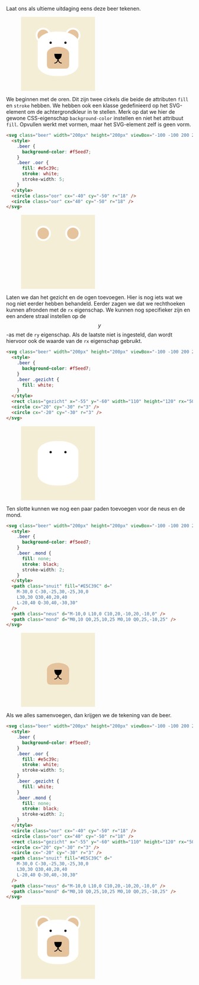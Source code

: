 Laat ons als ultieme uitdaging eens deze beer tekenen.

<figure>
<svg class="beer" width="200px" height="200px" viewBox="-100 -100 200 200">
  <style>
    .beer {
      background-color: #f5eed7;
    }
    .beer .oor {
      fill: #e5c39c;
      stroke: white;
      stroke-width: 5;
    }    
    .beer .gezicht {
      fill: white;
    }
    .beer .mond {
      fill: none;
      stroke: black;
      stroke-width: 2;
    }
  </style>
  <circle class="oor" cx="-40" cy="-50" r="18" />
  <circle class="oor" cx="40" cy="-50" r="18" />
  <rect class="gezicht" x="-55" y="-60" width="110" height="120" rx="50" ry="30" />
  <circle cx="20" cy="-30" r="3" />
  <circle cx="-20" cy="-30" r="3" />
  <path class="snuit" fill="#E5C39C" d="
    M-30,0 C-30,-25,30,-25,30,0 
    L30,30 Q30,40,20,40 
    L-20,40 Q-30,40,-30,30" 
  />
  <path class="neus" d="M-10,0 L10,0 C10,20,-10,20,-10,0" />
  <path class="mond" d="M0,10 Q0,25,10,25 M0,10 Q0,25,-10,25" />
</svg>
</figure>

We beginnen met de oren. Dit zijn twee cirkels die beide de attributen `fill` en `stroke` hebben. We hebben ook een klasse gedefinieerd op het SVG-element om de achtergrondkleur in te stellen. Merk op dat we hier de gewone CSS-eigenschap  `background-color` instellen en niet het attribuut `fill`. Opvullen werkt met vormen, maar het SVG-element zelf is geen vorm.


```html
<svg class="beer" width="200px" height="200px" viewBox="-100 -100 200 200">
  <style>
    .beer {
      background-color: #f5eed7;
    }
    .beer .oor {
      fill: #e5c39c;
      stroke: white;
      stroke-width: 5;
    }    
  </style>
  <circle class="oor" cx="-40" cy="-50" r="18" />
  <circle class="oor" cx="40" cy="-50" r="18" />
</svg>
```

<figure>
<svg class="beer1" width="200px" height="200px" viewBox="-100 -100 200 200">
  <style>
    .beer1 {
      background-color: #f5eed7;
    }
    .beer1 .oor {
      fill: #e5c39c;
      stroke: white;
      stroke-width: 5;
    }    
  </style>
  <circle class="oor" cx="-40" cy="-50" r="18" />
  <circle class="oor" cx="40" cy="-50" r="18" />
</svg>
</figure>

Laten we dan het gezicht en de ogen toevoegen. Hier is nog iets wat we nog niet eerder hebben behandeld. Eerder zagen we dat we rechthoeken kunnen afronden met de `rx` eigenschap. We kunnen nog specifieker zijn en een andere straal instellen op de $$y$$-as met de `ry` eigenschap. Als de laatste niet is ingesteld, dan wordt hiervoor ook de waarde van de `rx` eigenschap gebruikt.

```html
<svg class="beer" width="200px" height="200px" viewBox="-100 -100 200 200">
  <style>
    .beer {
      background-color: #f5eed7;
    }
    .beer .gezicht {
      fill: white;
    }
  </style>
  <rect class="gezicht" x="-55" y="-60" width="110" height="120" rx="50" ry="30" />
  <circle cx="20" cy="-30" r="3" />
  <circle cx="-20" cy="-30" r="3" />
</svg>
```

<figure>
<svg class="beer2" width="200px" height="200px" viewBox="-100 -100 200 200">
  <style>
    .beer2 {
      background-color: #f5eed7;
    }
    .beer2 .gezicht {
      fill: white;
    }
  </style>
  <rect class="gezicht" x="-55" y="-60" width="110" height="120" rx="50" ry="30" />
  <circle cx="20" cy="-30" r="3" />
  <circle cx="-20" cy="-30" r="3" />
</svg>
</figure>

Ten slotte kunnen we nog een paar paden toevoegen voor de neus en de mond.

```html
<svg class="beer" width="200px" height="200px" viewBox="-100 -100 200 200">
  <style>
    .beer {
      background-color: #f5eed7;
    }
    .beer .mond {
      fill: none;
      stroke: black;
      stroke-width: 2;
    }
  </style>
  <path class="snuit" fill="#E5C39C" d="
    M-30,0 C-30,-25,30,-25,30,0 
    L30,30 Q30,40,20,40 
    L-20,40 Q-30,40,-30,30" 
  />
  <path class="neus" d="M-10,0 L10,0 C10,20,-10,20,-10,0" />
  <path class="mond" d="M0,10 Q0,25,10,25 M0,10 Q0,25,-10,25" />
</svg>
```

<figure>
<svg class="beer3" width="200px" height="200px" viewBox="-100 -100 200 200">
  <style>
    .beer3 {
      background-color: #f5eed7;
    }
    .beer3 .mond {
      fill: none;
      stroke: black;
      stroke-width: 2;
    }
  </style>
  <path class="snuit" fill="#E5C39C" d="
    M-30,0 C-30,-25,30,-25,30,0 
    L30,30 Q30,40,20,40 
    L-20,40 Q-30,40,-30,30" 
  />
  <path class="neus" d="M-10,0 L10,0 C10,20,-10,20,-10,0" />
  <path class="mond" d="M0,10 Q0,25,10,25 M0,10 Q0,25,-10,25" />
</svg>
</figure>

Als we alles samenvoegen, dan krijgen we de tekening van de beer.

```html
<svg class="beer" width="200px" height="200px" viewBox="-100 -100 200 200">
  <style>
    .beer {
      background-color: #f5eed7;
    }
    .beer .oor {
      fill: #e5c39c;
      stroke: white;
      stroke-width: 5;
    }    
    .beer .gezicht {
      fill: white;
    }
    .beer .mond {
      fill: none;
      stroke: black;
      stroke-width: 2;
    }
  </style>
  <circle class="oor" cx="-40" cy="-50" r="18" />
  <circle class="oor" cx="40" cy="-50" r="18" />
  <rect class="gezicht" x="-55" y="-60" width="110" height="120" rx="50" ry="30" />
  <circle cx="20" cy="-30" r="3" />
  <circle cx="-20" cy="-30" r="3" />
  <path class="snuit" fill="#E5C39C" d="
    M-30,0 C-30,-25,30,-25,30,0 
    L30,30 Q30,40,20,40 
    L-20,40 Q-30,40,-30,30" 
  />
  <path class="neus" d="M-10,0 L10,0 C10,20,-10,20,-10,0" />
  <path class="mond" d="M0,10 Q0,25,10,25 M0,10 Q0,25,-10,25" />
</svg>
```

<figure>
<svg class="beer4" width="200px" height="200px" viewBox="-100 -100 200 200">
  <style>
    .beer4 {
      background-color: #f5eed7;
    }
    .beer4 .oor {
      fill: #e5c39c;
      stroke: white;
      stroke-width: 5;
    }    
    .beer4 .gezicht {
      fill: white;
    }
    .beer4 .mond {
      fill: none;
      stroke: black;
      stroke-width: 2;
    }
  </style>
  <circle class="oor" cx="-40" cy="-50" r="18" />
  <circle class="oor" cx="40" cy="-50" r="18" />
  <rect class="gezicht" x="-55" y="-60" width="110" height="120" rx="50" ry="30" />
  <circle cx="20" cy="-30" r="3" />
  <circle cx="-20" cy="-30" r="3" />
  <path class="snuit" fill="#E5C39C" d="
    M-30,0 C-30,-25,30,-25,30,0 
    L30,30 Q30,40,20,40 
    L-20,40 Q-30,40,-30,30" 
  />
  <path class="neus" d="M-10,0 L10,0 C10,20,-10,20,-10,0" />
  <path class="mond" d="M0,10 Q0,25,10,25 M0,10 Q0,25,-10,25" />
</svg>
</figure>
